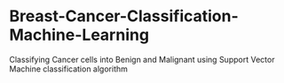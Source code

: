 # Breast-Cancer-Classification-Machine-Learning
Classifying Cancer cells into Benign and Malignant using Support Vector Machine classification algorithm
